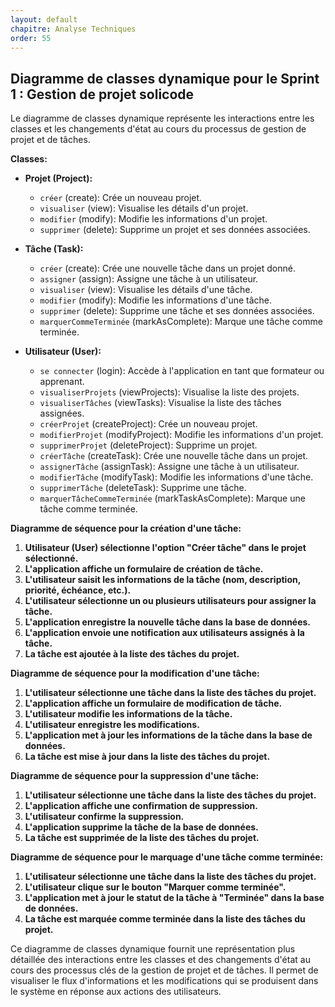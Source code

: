 ```yaml
---
layout: default
chapitre: Analyse Techniques
order: 55
---
```


## Diagramme de classes dynamique pour le Sprint 1 : Gestion de projet solicode

Le diagramme de classes dynamique représente les interactions entre les classes et les changements d'état au cours du processus de gestion de projet et de tâches.

**Classes:**

* **Projet (Project):**
    * `créer` (create): Crée un nouveau projet.
    * `visualiser` (view): Visualise les détails d'un projet.
    * `modifier` (modify): Modifie les informations d'un projet.
    * `supprimer` (delete): Supprime un projet et ses données associées.

* **Tâche (Task):**
    * `créer` (create): Crée une nouvelle tâche dans un projet donné.
    * `assigner` (assign): Assigne une tâche à un utilisateur.
    * `visualiser` (view): Visualise les détails d'une tâche.
    * `modifier` (modify): Modifie les informations d'une tâche.
    * `supprimer` (delete): Supprime une tâche et ses données associées.
    * `marquerCommeTerminée` (markAsComplete): Marque une tâche comme terminée.

* **Utilisateur (User):**
    * `se connecter` (login): Accède à l'application en tant que formateur ou apprenant.
    * `visualiserProjets` (viewProjects): Visualise la liste des projets.
    * `visualiserTâches` (viewTasks): Visualise la liste des tâches assignées.
    * `créerProjet` (createProject): Crée un nouveau projet.
    * `modifierProjet` (modifyProject): Modifie les informations d'un projet.
    * `supprimerProjet` (deleteProject): Supprime un projet.
    * `créerTâche` (createTask): Crée une nouvelle tâche dans un projet.
    * `assignerTâche` (assignTask): Assigne une tâche à un utilisateur.
    * `modifierTâche` (modifyTask): Modifie les informations d'une tâche.
    * `supprimerTâche` (deleteTask): Supprime une tâche.
    * `marquerTâcheCommeTerminée` (markTaskAsComplete): Marque une tâche comme terminée.

**Diagramme de séquence pour la création d'une tâche:**

1. **Utilisateur (User) sélectionne l'option "Créer tâche" dans le projet sélectionné.**
2. **L'application affiche un formulaire de création de tâche.**
3. **L'utilisateur saisit les informations de la tâche (nom, description, priorité, échéance, etc.).**
4. **L'utilisateur sélectionne un ou plusieurs utilisateurs pour assigner la tâche.**
5. **L'application enregistre la nouvelle tâche dans la base de données.**
6. **L'application envoie une notification aux utilisateurs assignés à la tâche.**
7. **La tâche est ajoutée à la liste des tâches du projet.**

**Diagramme de séquence pour la modification d'une tâche:**

1. **L'utilisateur sélectionne une tâche dans la liste des tâches du projet.**
2. **L'application affiche un formulaire de modification de tâche.**
3. **L'utilisateur modifie les informations de la tâche.**
4. **L'utilisateur enregistre les modifications.**
5. **L'application met à jour les informations de la tâche dans la base de données.**
6. **La tâche est mise à jour dans la liste des tâches du projet.**

**Diagramme de séquence pour la suppression d'une tâche:**

1. **L'utilisateur sélectionne une tâche dans la liste des tâches du projet.**
2. **L'application affiche une confirmation de suppression.**
3. **L'utilisateur confirme la suppression.**
4. **L'application supprime la tâche de la base de données.**
5. **La tâche est supprimée de la liste des tâches du projet.**

**Diagramme de séquence pour le marquage d'une tâche comme terminée:**

1. **L'utilisateur sélectionne une tâche dans la liste des tâches du projet.**
2. **L'utilisateur clique sur le bouton "Marquer comme terminée".**
3. **L'application met à jour le statut de la tâche à "Terminée" dans la base de données.**
4. **La tâche est marquée comme terminée dans la liste des tâches du projet.**

Ce diagramme de classes dynamique fournit une représentation plus détaillée des interactions entre les classes et des changements d'état au cours des processus clés de la gestion de projet et de tâches. Il permet de visualiser le flux d'informations et les modifications qui se produisent dans le système en réponse aux actions des utilisateurs.
